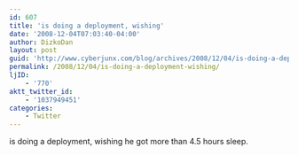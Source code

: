 ```yaml
---
id: 607
title: 'is doing a deployment, wishing'
date: '2008-12-04T07:03:40-04:00'
author: DizkoDan
layout: post
guid: 'http://www.cyberjunx.com/blog/archives/2008/12/04/is-doing-a-deployment-wishing/'
permalink: /2008/12/04/is-doing-a-deployment-wishing/
ljID:
    - '770'
aktt_twitter_id:
    - '1037949451'
categories:
    - Twitter
---
```


is doing a deployment, wishing he got more than 4.5 hours sleep.